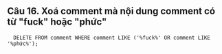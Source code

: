 ## Câu 16. Xoá comment mà nội dung comment có từ "fuck" hoặc "phức" 
```
  DELETE FROM comment WHERE comment LIKE ('%fuck%' OR comment LIKE '%phức%');
```
  
